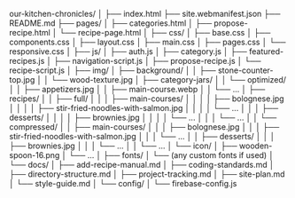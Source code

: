 our-kitchen-chronicles/
│
├── index.html
├── site.webmanifest.json
├── README.md
├── pages/
│   ├── categories.html
│   ├── propose-recipe.html
│   └── recipe-page.html
│
├── css/
│   ├── base.css
│   ├── components.css
│   ├── layout.css
│   ├── main.css
│   ├── pages.css
│   └── responsive.css
│
├── js/
│   ├── auth.js
│   ├── category.js
│   ├── featured-recipes.js
│   ├── navigation-script.js
│   ├── propose-recipe.js
│   └── recipe-script.js
│
├── img/
│   ├── background/
│   │   ├── stone-counter-top.jpg
│   │   └── wood-texture.jpg
│   ├── category-jars/
│   │   └── optimized/
│   │       ├── appetizers.jpg
│   │       ├── main-course.webp
│   │       └── ...
│   ├── recipes/
│   │   ├── full/
│   │   │   ├── main-courses/
│   │   │   │   ├── bolognese.jpg
│   │   │   │   ├── stir-fried-noodles-with-salmon.jpg
│   │   │   │   └── ...
│   │   │   ├── desserts/
│   │   │   │   ├── brownies.jpg
│   │   │   │   └── ...
│   │   │   └── ...
│   │   └── compressed/
│   │       ├── main-courses/
│   │       │   ├── bolognese.jpg
│   │       │   ├── stir-fried-noodles-with-salmon.jpg
│   │       │   └── ...
│   │       ├── desserts/
│   │       │   ├── brownies.jpg
│   │       │   └── ...
│   │       └── ...
│   └── icon/
│       ├── wooden-spoon-16.png
│       └── ...
│
├── fonts/
│   └── (any custom fonts if used)
│
└── docs/
│   ├── add-recipe-manual.md
│   ├── coding-standards.md
│   ├── directory-structure.md
│   ├── project-tracking.md
│   ├── site-plan.md
│   └── style-guide.md
│
└── config/
│   └── firebase-config.js
